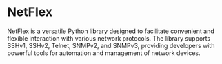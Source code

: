 # NetFlex
NetFlex is a versatile Python library designed to facilitate convenient and flexible interaction with various network protocols. The library supports SSHv1, SSHv2, Telnet, SNMPv2, and SNMPv3, providing developers with powerful tools for automation and management of network devices.
